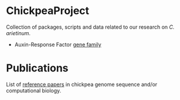 # ChickpeaProject
Collection of packages, scripts and data related to our research on *C. arietinum*.   
  
  * Auxin-Response Factor [gene family](ARF/)

# Publications 
List of [reference papers](publications.md) in chickpea genome sequence and/or computational biology. 
